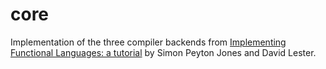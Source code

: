 # core

Implementation of the three compiler backends from
[Implementing Functional Languages: a tutorial](https://www.microsoft.com/en-us/research/wp-content/uploads/1992/01/student.pdf)
by Simon Peyton Jones and David Lester.
